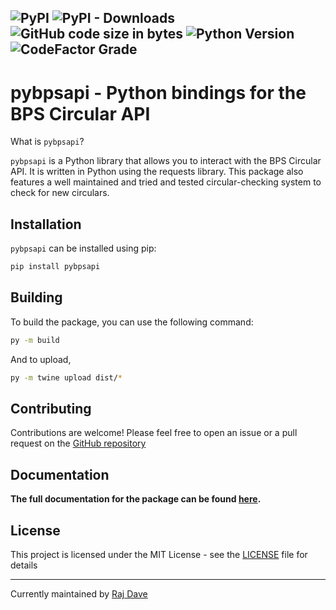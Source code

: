 ![PyPI](https://img.shields.io/pypi/v/pybpsapi?style=for-the-badge)
![PyPI - Downloads](https://img.shields.io/pypi/dm/pybpsapi?style=for-the-badge)
![GitHub code size in bytes](https://img.shields.io/github/languages/code-size/BPS-Circular-API/python-package?style=for-the-badge)
![Python Version](https://img.shields.io/badge/Python-3.9+-blue?style=for-the-badge)
![CodeFactor Grade](https://img.shields.io/codefactor/grade/github/BPS-Circular-API/python-package?style=for-the-badge)
---

# pybpsapi - Python bindings for the BPS Circular API

What is `pybpsapi`?

`pybpsapi` is a Python library that allows you to interact with the BPS Circular API. It is written in Python using the requests library.
This package also features a well maintained and tried and tested circular-checking system to check for new circulars.

## Installation

`pybpsapi` can be installed using pip:

```bash
pip install pybpsapi
```

## Building

To build the package, you can use the following command:

```bash
py -m build
```

And to upload, 

```bash
py -m twine upload dist/*
```


## Contributing

Contributions are welcome! Please feel free to open an issue or a pull request on the [GitHub repository](https://bpsapi.rajtech.me/r/python-package)


## Documentation

**The full documentation for the package can be found [here](https://bpsapi.rajtech.me/docs/category/python-package).**

## License

This project is licensed under the MIT License - see the [LICENSE](https://bpsapi.rajtech.me/r/python-package/blob/master/LICENSE) file for details

---

Currently maintained by [Raj Dave](https://github.com/RajDave69)
